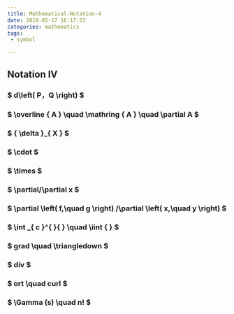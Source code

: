 ```yaml
---
title: Mathematical-Notation-4
date: 2018-05-17 16:17:23
categories: mathematics
tags:
 - symbol

---
```


## Notation Ⅳ

<!-- more -->

### $ d\left( P，Q \right)  $

### $ \overline { A } \quad \mathring { A } \quad \partial A $

### $ { \delta  }_{ X } $

### $ \cdot $

### $ \times $

### $ \partial/\partial x $

### $ \partial \left( f,\quad g \right) /\partial \left( x,\quad y \right)  $

### $ \int _{ c }^{  }{  } \quad \iint {  }  $

### $ grad \quad \triangledown $

### $ div $

### $ ort \quad curl $

### $ \Gamma (s) \quad n! $

